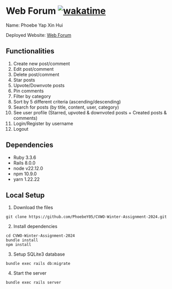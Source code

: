 # Web Forum [![wakatime](https://wakatime.com/badge/user/018e18e4-ea39-46c6-b3da-dcbf7a45a702/project/b8490dbc-f16e-4a81-aa5d-45a618c26fae.svg)](https://wakatime.com/badge/user/018e18e4-ea39-46c6-b3da-dcbf7a45a702/project/b8490dbc-f16e-4a81-aa5d-45a618c26fae)
Name: Phoebe Yap Xin Hui

Deployed Website: [Web Forum](https://webforum-ydus.onrender.com/)

## Functionalities
1. Create new post/comment
2. Edit post/comment
3. Delete post/comment
4. Star posts
5. Upvote/Downvote posts
6. Pin comments
7. Filter by category
8. Sort by 5 different criteria (ascending/descending)
9. Search for posts (by title, content, user, category)
10. See user profile (Starred, upvoted & downvoted posts + Created posts & comments)
11. Login/Register by username
12. Logout
## Dependencies
- Ruby 3.3.6
- Rails 8.0.0
- node v22.12.0
- npm 10.9.0
- yarn 1.22.22
## Local Setup
1. Download the files
```
git clone https://github.com/PhoebeY05/CVWO-Winter-Assignment-2024.git
```
2. Install dependencies
```
cd CVWO-Winter-Assignment-2024
bundle install
npm install
```
3. Setup SQLite3 database
```
bundle exec rails db:migrate
```
4. Start the server
```
bundle exec rails server
```
